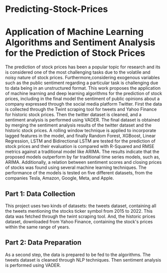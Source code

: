 # Predicting-Stock-Prices
# Application of Machine Learning Algorithms and Sentiment Analysis for the Prediction of Stock Prices

The prediction of stock prices has been a popular topic for research and its is considered one of the most challenging tasks due to the volatile and noisy nature of stock prices. Furthermore,considering exogenous variables such as the public sentiment regarding a particular task is challenging due to data being in an unstructured format. This work proposes the application of machine learning and deep learning algorithms for the prediction of stock prices, including in the final model the sentiment of public opinions about a company expressed through the social media platform Twitter. First the data is collected through the Twint scraping tool for
tweets and Yahoo Finance for historic stock prices. Then the twitter dataset is cleaned, and a sentiment analysis is performed using VADER. The final dataset is obtained by merging the sentiment analysis results of the twitter dataset and the historic stock prices. A rolling window technique is applied to incorporate lagged features in the model, and finally Random Forest, XGBoost, Linear Regression, LSTM and Bidirectional LSTM are tested for the prediction of stock prices and their evaluation is compared with R-Squared and RMSE metrics against a traditional model like ARIMA. The results indicate that the proposed models outperform by far traditional time series models, such as, ARIMA. Additionally, a relation between sentiment scores and closing prices of stocks was found using several machine learning
techniques. The performance of the models is tested on five different datasets, from the companies Tesla, Amazon, Google, Meta, and Apple.

## Part 1: Data Collection

This project uses two kinds of datasets: the tweets dataset, containing all the tweets mentioning the stocks ticker symbol from 2015 to 2022. This data was fetched through the twint scraping tool. And, the historic prices dataset, downloaded from Yahoo Finance, containing the stock's prices within the same range of years.

## Part 2: Data Preparation

As a second step, the data is prepared to be fed to the algorithms. The tweets dataset is cleaned through NLP techniques. Then sentiment analysis is performed using VADER. 


